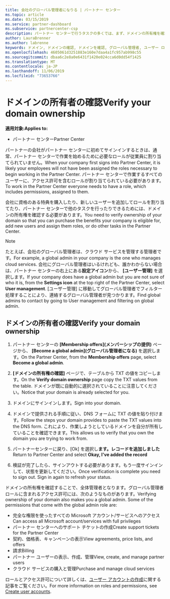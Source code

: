 ```yaml
---
title: 会社のグローバル管理者になりる | パートナー センター
ms.topic: article
ms.date: 03/15/2019
ms.service: partner-dashboard
ms.subservice: partnercenter-csp
description: パートナー センターで行うタスクの多くでは、まず、ドメインの所有権を確認する必要があります。 パートナーセンターの多くのタスクには、グローバル管理者が必要です。会社がまだ持っていない場合は、1つになります。
author: LauraBrenner
ms.author: labrenne
keywords: ドメイン, ドメインの確認, ドメインを確認, グローバル管理者, ユーザー ロール, アクセス許可
ms.openlocfilehash: 4605061d3251883e160e7daa4a1fc957ab998c55
ms.sourcegitcommit: dbaa6c2e8a0e6431f1420e024cca6d0dd54f1425
ms.translationtype: MT
ms.contentlocale: ja-JP
ms.lasthandoff: 11/06/2019
ms.locfileid: "73653766"
---
```

# <a name="verify-your-domain-ownership"></a><span data-ttu-id="ac3a2-105">ドメインの所有者の確認</span><span class="sxs-lookup"><span data-stu-id="ac3a2-105">Verify your domain ownership</span></span>

<span data-ttu-id="ac3a2-106">**適用対象:**</span><span class="sxs-lookup"><span data-stu-id="ac3a2-106">**Applies to:**</span></span>

- <span data-ttu-id="ac3a2-107">パートナー センター</span><span class="sxs-lookup"><span data-stu-id="ac3a2-107">Partner Center</span></span>

<span data-ttu-id="ac3a2-108">パートナーの会社がパートナー センターに初めてサインインするときは、通常、パートナー センターで作業を始めるために必要なロールが従業員に割り当てられていません。</span><span class="sxs-lookup"><span data-stu-id="ac3a2-108">When your company first signs into Partner Center, it is likely your employees will not have been assigned the roles necessary to begin working in the Partner Center.</span></span> <span data-ttu-id="ac3a2-109">パートナー センターで作業するすべてのユーザーに、アクセス許可を含むロールが割り当てられている必要があります。</span><span class="sxs-lookup"><span data-stu-id="ac3a2-109">To work in the Partner Center everyone needs to have a role, which includes permissions, assigned to them.</span></span>  

<span data-ttu-id="ac3a2-110">会社に資格のある特典を購入したり、新しいユーザーを追加してロールを割り当てたり、パートナー センターで他のタスクを行ったりできるためには、ドメインの所有権を確認する必要があります。</span><span class="sxs-lookup"><span data-stu-id="ac3a2-110">You need to verify ownership of your domain so that you can purchase the benefits your company is eligible for, add new users and assign them roles, or do other tasks in the Partner Center.</span></span> 

>[!Note]
><span data-ttu-id="ac3a2-111">たとえば、会社のグローバル管理者は、クラウド サービスを管理する管理者です。</span><span class="sxs-lookup"><span data-stu-id="ac3a2-111">For example, a global admin in your company is the one who manages cloud services.</span></span> <span data-ttu-id="ac3a2-112">会社にグローバル管理者はいるけれども、誰かわからない場合は、パートナー センターの右上にある**設定アイコン**から、 **[ユーザー管理]** を選択します。</span><span class="sxs-lookup"><span data-stu-id="ac3a2-112">If your company does have a global admin but you are not sure of who it is, from the **Settings icon** at the top right of the Partner Center, select **User management**.</span></span> <span data-ttu-id="ac3a2-113">[ユーザー管理] に移動してグローバル管理者でフィルター処理することにより、連絡するグローバル管理者が見つかります。</span><span class="sxs-lookup"><span data-stu-id="ac3a2-113">Find global admins to contact by going to User management and filtering on global admin.</span></span>

## <a name="verify-your-domain-ownership"></a><span data-ttu-id="ac3a2-114">ドメインの所有者の確認</span><span class="sxs-lookup"><span data-stu-id="ac3a2-114">Verify your domain ownership</span></span>

1. <span data-ttu-id="ac3a2-115">パートナー センターの **[Membership offers]\(メンバーシップの提供\)** ページから、 **[Become a global admin]\(グローバル管理者になる\)** を選択します。</span><span class="sxs-lookup"><span data-stu-id="ac3a2-115">On the Partner Center, from the **Membership offers** page, select **Become a global admin**.</span></span> 

2. <span data-ttu-id="ac3a2-116">**[ドメインの所有権の確認]** ページで、テーブルから TXT の値をコピーします。</span><span class="sxs-lookup"><span data-stu-id="ac3a2-116">On the **Verify domain ownership** page copy the TXT values from the table.</span></span> <span data-ttu-id="ac3a2-117">ドメインが既に自動的に選択されていることに注意してください。</span><span class="sxs-lookup"><span data-stu-id="ac3a2-117">Notice that your domain is already selected for you.</span></span>

3. <span data-ttu-id="ac3a2-118">ドメインにサインインします。</span><span class="sxs-lookup"><span data-stu-id="ac3a2-118">Sign into your domain.</span></span> 

4. <span data-ttu-id="ac3a2-119">ドメインで提供される手順に従い、DNS フォームに TXT の値を貼り付けます。</span><span class="sxs-lookup"><span data-stu-id="ac3a2-119">Follow the steps your domain provides to paste the TXT values into the DNS form.</span></span>  <span data-ttu-id="ac3a2-120">これにより、作業しようとしているドメインを自分が所有していることを確認できます。</span><span class="sxs-lookup"><span data-stu-id="ac3a2-120">This allows us to verify that you own the domain you are trying to work from.</span></span>

5. <span data-ttu-id="ac3a2-121">パートナーセンターに戻り、[Ok] を選択し**ます。レコードを追加しました**</span><span class="sxs-lookup"><span data-stu-id="ac3a2-121">Return to Partner Center and select **Okay, I've added the record**</span></span>

6. <span data-ttu-id="ac3a2-122">検証が完了したら、サインアウトする必要があります。もう一度サインインして、状態を更新してください。</span><span class="sxs-lookup"><span data-stu-id="ac3a2-122">Once verification is complete you need to sign out. Sign in again to refresh your status.</span></span> 

<span data-ttu-id="ac3a2-123">ドメインの所有権を確認することで、全体管理者となります。グローバル管理者ロールに含まれるアクセス許可には、次のようなものがあります。</span><span class="sxs-lookup"><span data-stu-id="ac3a2-123">Verifying ownership of your domain also makes you a global admin. Some of the permissions that come with the global admin role are:</span></span>

- <span data-ttu-id="ac3a2-124">完全な権限を使ったすべての Microsoft アカウント/サービスへのアクセス</span><span class="sxs-lookup"><span data-stu-id="ac3a2-124">Can access all Microsoft account/services with full privileges</span></span> 
- <span data-ttu-id="ac3a2-125">パートナー センターへのサポート チケットの作成</span><span class="sxs-lookup"><span data-stu-id="ac3a2-125">Create support tickets for the Partner Center</span></span>
- <span data-ttu-id="ac3a2-126">契約、価格表、キャンペーンの表示</span><span class="sxs-lookup"><span data-stu-id="ac3a2-126">View agreements, price lists, and offers</span></span>
- <span data-ttu-id="ac3a2-127">請求</span><span class="sxs-lookup"><span data-stu-id="ac3a2-127">Billing</span></span>
- <span data-ttu-id="ac3a2-128">パートナー ユーザーの表示、作成、管理</span><span class="sxs-lookup"><span data-stu-id="ac3a2-128">View, create, and manage partner users</span></span>
- <span data-ttu-id="ac3a2-129">クラウド サービスの購入と管理</span><span class="sxs-lookup"><span data-stu-id="ac3a2-129">Purchase and manage cloud services</span></span>

<span data-ttu-id="ac3a2-130">ロールとアクセス許可について詳しくは、[ユーザー アカウントの作成](create-user-accounts-and-set-permissions.md)に関する記事をご覧ください。</span><span class="sxs-lookup"><span data-stu-id="ac3a2-130">For more information on roles and permissions, see [Create user accounts](create-user-accounts-and-set-permissions.md).</span></span> 